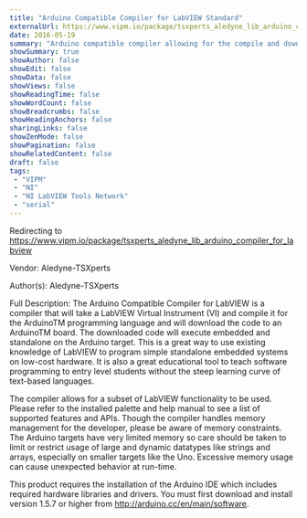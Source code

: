 ```yaml
---
title: "Arduino Compatible Compiler for LabVIEW Standard"
externalUrl: https://www.vipm.io/package/tsxperts_aledyne_lib_arduino_compiler_for_labview
date: 2016-05-19
summary: "Arduino compatible compiler allowing for the compile and download of LabVIEW VIs to an Arduino target"
showSummary: true
showAuthor: false
showEdit: false
showData: false
showViews: false
showReadingTime: false
showWordCount: false
showBreadcrumbs: false
showHeadingAnchors: false
sharingLinks: false
showZenMode: false
showPagination: false
showRelatedContent: false
draft: false
tags:
 - "VIPM"
 - "NI"
 - "NI LabVIEW Tools Network"
 - "serial"
---
```


Redirecting to https://www.vipm.io/package/tsxperts_aledyne_lib_arduino_compiler_for_labview

Vendor: Aledyne-TSXperts

Author(s): Aledyne-TSXperts
 
Full Description:
The Arduino Compatible Compiler for LabVIEW is a compiler that will take a LabVIEW Virtual Instrument (VI) and compile it for the ArduinoTM programming language and will download the code to an ArduinoTM board.  The downloaded code will execute embedded and standalone on the Arduino target.  This is a great way to use existing knowledge of LabVIEW to program simple standalone embedded systems on low-cost hardware.  It is also a great educational tool to teach software programming to entry level students without the steep learning curve of text-based languages.

The compiler allows for a subset of LabVIEW functionality to be used.  Please refer to the installed palette and help manual to see a list of supported features and APIs.  Though the compiler handles memory management for the developer, please be aware of memory constraints.  The Arduino targets have very limited memory so care should be taken to limit or restrict usage of large and dynamic datatypes like strings and arrays, especially on smaller targets like the Uno.  Excessive memory usage can cause unexpected behavior at run-time.

This product requires the installation of the Arduino IDE which includes required hardware libraries and drivers.  You must first download and install version 1.5.7 or higher from http://arduino.cc/en/main/software.